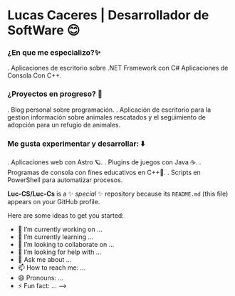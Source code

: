 # Lucas Caceres | Desarrollador de SoftWare 😊

### ¿En que me especializo?✨

. Aplicaciones de escritorio sobre .NET Framework con C#
Aplicaciones de Consola Con C++.

### ¿Proyectos en progreso? 🚀

. Blog personal sobre programación. 
. Aplicación de escritorio para la gestion información sobre animales rescatados y el seguimiento de adopción para un refugio de animales.


### Me gusta experimentar y desarrollar: ⬇️

. Aplicaciones web con Astro 🪐.
. Plugins de juegos con Java ☕.
. Programas de consola con fines educativos en C++🔵.
. Scripts en PowerShell para automatizar procesos.


**Luc-CS/Luc-Cs** is a ✨ _special_ ✨ repository because its `README.md` (this file) appears on your GitHub profile.

Here are some ideas to get you started:

- 🔭 I’m currently working on ...
- 🌱 I’m currently learning ...
- 👯 I’m looking to collaborate on ...
- 🤔 I’m looking for help with ...
- 💬 Ask me about ...
- 📫 How to reach me: ...
- 😄 Pronouns: ...
- ⚡ Fun fact: ...
-->
